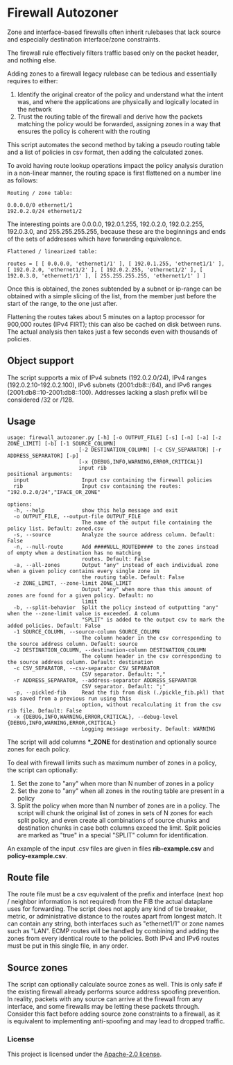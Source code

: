 # Firewall Autozoner

Zone and interface-based firewalls often inherit rulebases that lack source and especially destination interface/zone constraints.

The firewall rule effectively filters traffic based only on the packet header, and nothing else.

Adding zones to a firewall legacy rulebase can be tedious and essentially requires to either:

1. Identify the original creator of the policy and understand what the intent was, and where the applications are physically and logically located in the network
2. Trust the routing table of the firewall and derive how the packets matching the policy would be forwarded, assigning zones in a way that ensures the policy is coherent with the routing

This script automates the second method by taking a pseudo routing table and a list of policies in csv format, then adding the calculated zones.

To avoid having route lookup operations impact the policy analysis duration in a non-linear manner, the routing space is first flattened on a number line as follows:

```
Routing / zone table:

0.0.0.0/0 ethernet1/1
192.0.2.0/24 ethernet1/2
```

The interesting points are 0.0.0.0, 192.0.1.255, 192.0.2.0, 192.0.2.255, 192.0.3.0, and 255.255.255.255, because these are the beginnings and ends of the sets of addresses which have forwarding equivalence.

```
Flattened / linearized table:

routes = [ [ 0.0.0.0, 'ethernet1/1' ], [ 192.0.1.255, 'ethernet1/1' ], [ 192.0.2.0, 'ethernet1/2' ], [ 192.0.2.255, 'ethernet1/2' ], [ 192.0.3.0, 'ethernet1/1' ], [ 255.255.255.255, 'ethernet1/1' ] ]
```

Once this is obtained, the zones subtended by a subnet or ip-range can be obtained with a simple slicing of the list, from the member just before the start of the range, to the one just after.

Flattening the routes takes about 5 minutes on a laptop processor for 900,000 routes (IPv4 FIRT); this can also be cached on disk between runs. The actual analysis then takes just a few seconds even with thousands of policies.

## Object support

The script supports a mix of IPv4 subnets (192.0.2.0/24), IPv4 ranges (192.0.2.10-192.0.2.100), IPv6 subnets (2001:db8::/64), and IPv6 ranges (2001:db8::10-2001:db8::100). Addresses lacking a slash prefix will be considered /32 or /128.

## Usage

```
usage: firewall_autozoner.py [-h] [-o OUTPUT_FILE] [-s] [-n] [-a] [-z ZONE_LIMIT] [-b] [-1 SOURCE_COLUMN]
                       [-2 DESTINATION_COLUMN] [-c CSV_SEPARATOR] [-r ADDRESS_SEPARATOR] [-p]
                       [-x {DEBUG,INFO,WARNING,ERROR,CRITICAL}]
                       input rib
positional arguments:
  input                 Input csv containing the firewall policies
  rib                   Input csv containing the routes: "192.0.2.0/24","IFACE_OR_ZONE"

options:
  -h, --help            show this help message and exit
  -o OUTPUT_FILE, --output-file OUTPUT_FILE
                        The name of the output file containing the policy list. Default: zoned.csv
  -s, --source          Analyze the source address column. Default: False
  -n, --null-route      Add ####NULL_ROUTED#### to the zones instead of empty when a destination has no matching
                        routes. Default: False
  -a, --all-zones       Output "any" instead of each individual zone when a given policy contains every single zone in
                        the routing table. Default: False
  -z ZONE_LIMIT, --zone-limit ZONE_LIMIT
                        Output "any" when more than this amount of zones are found for a given policy. Default: no
                        limit
  -b, --split-behavior  Split the policy instead of outputting "any" when the --zone-limit value is exceeded. A column
                        "SPLIT" is added to the output csv to mark the added policies. Default: False
  -1 SOURCE_COLUMN, --source-column SOURCE_COLUMN
                        The column header in the csv corresponding to the source address column. Default: source
  -2 DESTINATION_COLUMN, --destination-column DESTINATION_COLUMN
                        The column header in the csv corresponding to the source address column. Default: destination
  -c CSV_SEPARATOR, --csv-separator CSV_SEPARATOR
                        CSV separator. Default: ","
  -r ADDRESS_SEPARATOR, --address-separator ADDRESS_SEPARATOR
                        CSV separator. Default: ";"
  -p, --pickled-fib     Read the fib from disk (./pickle_fib.pkl) that was saved from a previous run using this
                        option, without recalculating it from the csv rib file. Default: False
  -x {DEBUG,INFO,WARNING,ERROR,CRITICAL}, --debug-level {DEBUG,INFO,WARNING,ERROR,CRITICAL}
                        Logging message verbosity. Default: WARNING

```



The script will add columns **\*_ZONE** for destination and optionally source zones for each policy.

To deal with firewall limits such as maximum number of zones in a policy, the script can optionally:

1. Set the zone to "any" when more than N number of zones in a policy
2. Set the zone to "any" when all zones in the routing table are present in a policy
3. Split the policy when more than N number of zones are in a policy. The script will chunk the original list of zones in sets of N zones for each split policy, and even create all combinations of source chunks and destination chunks in case both columns exceed the limit. Split policies are marked as "true" in a special "SPLIT" column for identification.

An example of the input .csv files are given in files **rib-example.csv** and **policy-example.csv**.

## Route file

The route file must be a csv equivalent of the prefix and interface (next hop / neighbor information is not required) from the FIB the actual dataplane uses for forwarding. The script does not apply any kind of tie breaker, metric, or administrative distance to the routes apart from longest match. It can contain any string, both interfaces such as "ethernet1/1" or zone names such as "LAN". ECMP routes will be handled by combining and adding the zones from every identical route to the policies. Both IPv4 and IPv6 routes must be put in this single file, in any order.

## Source zones

The script can optionally calculate source zones as well. This is only safe if the existing firewall already performs source address spoofing prevention. In reality, packets with any source can arrive at the firewall from any interface, and some firewalls may be letting these packets through. Consider this fact before adding source zone constraints to a firewall, as it is equivalent to implementing anti-spoofing and may lead to dropped traffic.

### License

This project is licensed under the [Apache-2.0 license](LICENSE).
